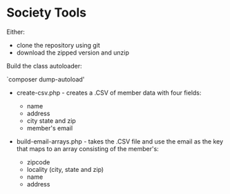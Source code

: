 # Society Tools

Either:

  * clone the repository using git
  * download the zipped version and unzip

Build the class autoloader:

`composer dump-autoload'

* create-csv.php - creates a .CSV of member data with four fields:
  * name
  * address
  * city state and zip
  * member's email

* build-email-arrays.php - takes the .CSV file and use the email as the key that maps to an array consisting of the member's:
  * zipcode
  * locality (city, state and zip)
  * name 
  * address
  
